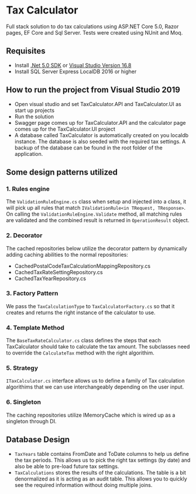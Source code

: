 # Tax Calculator
Full stack solution to do tax calculations using ASP.NET Core 5.0, Razor pages, EF Core and  Sql Server. Tests were created using NUnit and Moq.
## Requisites
- Install [.Net 5.0 SDK](https://dotnet.microsoft.com/download/dotnet/5.0) or [Visual Studio Version 16.8](https://docs.microsoft.com/en-us/visualstudio/releases/2019/release-notes)
- Install SQL Server Express LocalDB 2016 or higher

## How to run the project from Visual Studio 2019 
- Open visual studio and set TaxCalculator.API and TaxCalculator.UI as start up projects
- Run the solution
- Swagger page comes up for TaxCalculator.API and  the calculator page comes up for the TaxCalculator.UI project
- A database called TaxCalculator is automatically created on you localdb instance. The database is also seeded with the required tax settings. A backup of the database can be found in the root folder of the application.

## Some design patterns utilized
### 1. Rules engine
   The `ValidationRuleEngine.cs` class when setup and injected into a class, it will pick up all rules that match `IValidationRule<in TRequest, TResponse>`. On calling the `ValidationRuleEngine.Validate` method, all matching rules are validated and the combined result is returned in `OperationResult` object. 

### 2. Decorator 
The cached repositories below utilize the decorator pattern by dynamically adding caching abilities to the normal repositories:
- CachedPostalCodeTaxCalculationMappingRepository.cs
- CachedTaxRateSettingRepository.cs
- CachedTaxYearRepository.cs

### 3. Factory Pattern
We pass the `TaxCalculationType` to `TaxCalculatorFactory.cs` so that it creates and returns the right instance of the calculator to use.

### 4. Template Method
The `BaseTaxRateCalculator.cs` class defines the steps that each TaxCalculator should take to calculate the tax amount. The subclasses need to override the `CalculateTax` method with the right algorithim.

### 5. Strategy
`ITaxCalculator.cs` interface allows us to define a family of Tax calculation algorithims that we can use interchangeably depending on the user input.

### 6. Singleton
The caching repositories utilize IMemoryCache which is wired up as a singleton through DI.

## Database Design
- `TaxYears` table contains FromDate and ToDate columns to help us define the tax periods. This allows us to pick the right tax settings (by date) and also be able to  pre-load future tax settings. 
- `TaxCalculations` stores the results of the calculations. The table is a bit denormalized as it is acting as an audit table. This allows you to quickly see the required information without doing multiple joins. 